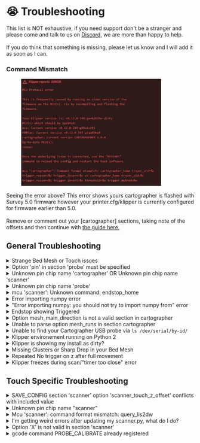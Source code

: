 # 😭 Troubleshooting

This list is NOT exhaustive, if you need support don't be a stranger and please come and talk to us on [Discord](https://discord.gg/yzazQMEGS2), we are more than happy to help.\
\
If you do think that something is missing, please let us know and I will add it as soon as I can.

### Command Mismatch

<figure><img src="../.gitbook/assets/image (64).png" alt="" width="375"><figcaption></figcaption></figure>

Seeing the error above? This error shows yours cartographer is flashed with Survey 5.0 firmware however your printer.cfg/klipper is currently configured for firmware earlier than 5.0.\
\
Remove or comment out your \[cartographer] sections, taking note of the offsets and then continue with [the guide here.](installation-and-setup/installation/klipper-configuation.md)

## General Troubleshooting

<details>

<summary>Strange Bed Mesh or Touch issues</summary>

You should try disable any extra custom macros that affect BED\_MESH\_CALIBRATE or anything that influences GCODE\_Z\_OFFSET like KAMP adaptive mesh etc.\
\
Also try turning off or disabling the <mark style="color:red;">**crowsnest**</mark> or <mark style="color:red;">**LED\_effects**</mark> plugins

</details>

<details>

<summary>Option 'pin' in section 'probe' must be specified</summary>

[<img src="https://github.com/Cartographer3D/docs/raw/8279e4591b99ae0647cad467be2561b1ce6df0a5/.gitbook/assets/image.png" alt="" data-size="original">](https://github.com/Cartographer3D/docs/blob/8279e4591b99ae0647cad467be2561b1ce6df0a5/.gitbook/assets/image.png)

This can occur either after a Klipper update when the sym link occasionally gets broken, or if you have not installed the Klipper component during the install, either way the fix is the same, just re-run the installer below.

```
cd ~
git clone https://github.com/Cartographer3D/cartographer-klipper.git
chmod +x cartographer-klipper/install.sh
./cartographer-klipper/install.sh
```

</details>

<details>

<summary>Unknown pin chip name 'cartographer' OR Unknown pin chip name 'scanner'</summary>

[![](https://github.com/Cartographer3D/docs/raw/8279e4591b99ae0647cad467be2561b1ce6df0a5/.gitbook/assets/image%20\(1\)%20\(1\)%20\(1\)%20\(1\).png)](https://github.com/Cartographer3D/docs/blob/8279e4591b99ae0647cad467be2561b1ce6df0a5/.gitbook/assets/image%20\(1\)%20\(1\)%20\(1\)%20\(1\).png)

The following two issues are usually why you recieve the above error.

1. You are referencing cartographer/scanner before you have declared it in your config file. It is advisable to add the cartographer/scanner section just below where you declare your MCU's.
2. You have referenced cartographer with a capitilisation `[Cartographer]` vs `[cartographer]` or `cs_pin: Cartographer:PA3` vs `cs_pin: cartographer:PA3`

</details>

<details>

<summary>Unknown pin chip name 'probe'</summary>

[![](https://github.com/Cartographer3D/docs/raw/8279e4591b99ae0647cad467be2561b1ce6df0a5/.gitbook/assets/image%20\(2\)%20\(1\)%20\(1\)%20\(1\).png)](https://github.com/Cartographer3D/docs/blob/8279e4591b99ae0647cad467be2561b1ce6df0a5/.gitbook/assets/image%20\(2\)%20\(1\)%20\(1\)%20\(1\).png)

This error usually happens when you have your `[scanner]` section below your `[stepper_z]` section, move the `[scanner]` section near your MCU's.

</details>

<details>

<summary>mcu 'scanner': Unknown command: endstop_home</summary>

In `[stepper_z]` you have set `endstop_pin: scanner:z_virtual_endstop` this should be `endstop_pin: probe:z_virtual_endstop`

</details>

<details>

<summary>Error importing numpy error</summary>

[![](https://github.com/Cartographer3D/docs/raw/8279e4591b99ae0647cad467be2561b1ce6df0a5/.gitbook/assets/image%20\(3\)%20\(1\)%20\(1\)%20\(1\).png)](https://github.com/Cartographer3D/docs/blob/8279e4591b99ae0647cad467be2561b1ce6df0a5/.gitbook/assets/image%20\(3\)%20\(1\)%20\(1\)%20\(1\).png)

</details>

<details>

<summary>"Error importing numpy: you should not try to import numpy from" error</summary>

[![](https://github.com/Cartographer3D/docs/raw/8279e4591b99ae0647cad467be2561b1ce6df0a5/.gitbook/assets/image%20\(15\).png)](https://github.com/Cartographer3D/docs/blob/8279e4591b99ae0647cad467be2561b1ce6df0a5/.gitbook/assets/image%20\(15\).png)

The error in a slightly different view.

This error usually occours when you have installed Cartographer as root rather than as a normal user (not always, but that is the only way I have been able to replicate it.).

In order to fix this, please update Klipper to the latest version either via your WebUI, or via KIAUH, once updated please access your Pi (or similar) via ssh

Run the the following command:

```
sudo apt install libopenblas-base
```

if the above doesn't work, please try the following

```
sudo apt install libopenblas-dev
```

</details>

<details>

<summary>Endstop showing Triggered</summary>

[![](https://github.com/Cartographer3D/docs/raw/8279e4591b99ae0647cad467be2561b1ce6df0a5/.gitbook/assets/image%20\(12\).png)](https://github.com/Cartographer3D/docs/blob/8279e4591b99ae0647cad467be2561b1ce6df0a5/.gitbook/assets/image%20\(12\).png)

Endstop Z showing constantly triggered

Please ensure that you have calibrated your probe

</details>

<details>

<summary>Option mesh_main_direction is not a valid section in cartographer</summary>

[![](https://github.com/Cartographer3D/docs/raw/8279e4591b99ae0647cad467be2561b1ce6df0a5/.gitbook/assets/image%20\(13\).png)](https://github.com/Cartographer3D/docs/blob/8279e4591b99ae0647cad467be2561b1ce6df0a5/.gitbook/assets/image%20\(13\).png)

You do not have a valid \[bed\_mesh] section in your printer.cfg, please check out [this site](https://www.klipper3d.org/Bed_Mesh.html) for how to add one.

</details>

<details>

<summary>Unable to parse option mesh_runs in section cartographer</summary>

[![](https://github.com/Cartographer3D/docs/raw/8279e4591b99ae0647cad467be2561b1ce6df0a5/.gitbook/assets/image%20\(14\).png)](https://github.com/Cartographer3D/docs/blob/8279e4591b99ae0647cad467be2561b1ce6df0a5/.gitbook/assets/image%20\(14\).png)

You do not have a valid \[bed\_mesh] section in your printer.cfg, please check out [this site](https://www.klipper3d.org/Bed_Mesh.html) for how to add one.

</details>

<details>

<summary>Unable to find your Cartographer USB probe via <code>ls /dev/serial/by-id/</code></summary>

So there are a few reasons you might not be able to find your Cartographer probe.

1.  A bug has been introduced in Debian Bullseye (which includes MainsailOS), which prevents the symlinks in /dev/serial/by-id/ from being created. If your printer can't connect to the MCU anymore after a system update, you can check if it is caused by that bug by checking the installed version of udev with `apt show udev`

    \
    If your version is `247.3-7+deb11u2` or `247.3-7+rpi1+deb11u2` you have the broken package installed and should use one of the fixes below. Take special care about the last number ("u2").\
    \
    As of May 20 2023, this bug has spread to PiOS based systems as well.\
    \
    **To Fix -** Replace the corrupted udev file with one from upstream systemd:

```
# backup the existing rules file (just in case)

sudo cp /usr/lib/udev/rules.d/60-serial.rules /usr/lib/udev/rules.d/60-serial.old

# download the rule from the systemd main repo.
sudo wget -O /usr/lib/udev/rules.d/60-serial.rules https://raw.githubusercontent.com/systemd/systemd/main/rules.d/60-serial.rules

# reboot
sudo reboot
```

2. If you have a v3 probe, it might be flashed for CAN Mode, please re-flash it for USB Operation, this includes the Katapult bootloader, as this is used to change the operation of the probe itself.\
   \
   For more information on how to do that, [click here](https://github.com/Cartographer3D/docs/blob/8279e4591b99ae0647cad467be2561b1ce6df0a5/cartographer-probe/firmware-update)
3. Check your USB Cable - If you have bought a flat pack, and your probe is a assembled for RIGHT ANGLE operation, you might have to re-assemble re-pin your USB cable in reverse.

</details>

<details>

<summary>Klipper environement running on Python 2</summary>

You will need to update your Klipper env from Python 2 to Python 3. the following guide is taken from [https://klipper.discourse.group/t/process-for-migrating-to-python3/5292/3](https://klipper.discourse.group/t/process-for-migrating-to-python3/5292/3)\
\
There is another outstanding guide by EricZimmerman that I would highly recommend checking out\
[https://github.com/EricZimmerman/VoronTools/blob/main/OSUpgrade.md](https://github.com/EricZimmerman/VoronTools/blob/main/OSUpgrade.md)\\

\{% hint style="info" %\} Note - a minimum version of Pyhon 3.9 is required. \{% endhint %\}

```
sudo service klipper stop

# remove current klippy-env environment
cd ~
rm -rf klippy-env

# create new venv
virtualenv -p python3 klippy-env

#install new Klipper venv
cd ~/klippy-env
bin/pip install -r ../klipper/scripts/klippy-requirements.txt
```

Restart your pritner, and you should now have a wonderful Klipper environement running in Python3.

</details>

<details>

<summary>Klipper is showing my install as dirty?</summary>

[![](https://github.com/Cartographer3D/docs/raw/8279e4591b99ae0647cad467be2561b1ce6df0a5/.gitbook/assets/image%20\(3\).png)](https://github.com/Cartographer3D/docs/blob/8279e4591b99ae0647cad467be2561b1ce6df0a5/.gitbook/assets/image%20\(3\).png)

Klipper will show any build as klipper as "dirty" if there are any untracked Python files within the folders, this is the same with all other python based plugins such as ShakenTune, LEDEffects and so on.\
\
Unfortuantly, there is no way around this at the moment.\
\
[https://github.com/Klipper3d/klipper/actions/runs/4840565448](https://github.com/Klipper3d/klipper/actions/runs/4840565448)

</details>

<details>

<summary>Missing Clusters or Sharp Drop in your Bed Mesh</summary>

If you get a sharp drop in your bed mesh, or missing clusters error after a scan, ensure that your probe is covering the entire bed. You may need to adjust your bed mesh accordingly.

</details>

<details>

<summary>Repeated No trigger on z after full movement</summary>

<img src="../.gitbook/assets/image (2) (1) (1) (1) (1).png" alt="" data-size="original">

If you are getting the error `No trigger on z after full movement`, and running a lower powered SBC such as a Raspberry Pi 2, or a BTT CB1, You are able to lock a single CPU core to your Klipper instance.\
\
Esoterical has an outstanding guide on how to do so below.\
\
[https://canbus.esoterical.online/troubleshooting/timeout\_during\_homing\_probing.html#experimental](https://canbus.esoterical.online/troubleshooting/timeout_during_homing_probing.html#experimental)

</details>

<details>

<summary>Klipper freezes during scan/"timer too close" error</summary>

The cartographer probe sends quite a bit of data to the MCU during a scan. If the MCU is too busy, it can cause Klipper to freeze or throw a `timer too close` error. Often, this is due to an underpowered SBC, such as Raspberry Pi 2/3, or the BTT CB1. You can try to reduce some of the load by (temporarily) disabling cameras or other intensive processes, or following the guide linked below to adjust your settings.\
If all else fails, you could consider upgrading to a more powerful SBC.

[https://canbus.esoterical.online/troubleshooting/timeout\_during\_homing\_probing.html#experimental](https://canbus.esoterical.online/troubleshooting/timeout_during_homing_probing.html#experimental)

</details>

## Touch Specific Troubleshooting

<details>

<summary>SAVE_CONFIG section 'scanner' option 'scanner_touch_z_offset' conflicts with included value</summary>

<img src="../.gitbook/assets/image (6) (1).png" alt="" data-size="original">

A common cause for this is having you `[scanner]` section in an included config file and not in <mark style="color:yellow;">**printer.cfg**</mark>.\
\
To work around this klipper limitation, remove `scanner_touch_z_offset` from your included config and add it to <mark style="color:yellow;">**printer.cfg**</mark>.\
\
Below is an example of what to have in <mark style="color:yellow;">**printer.cfg**</mark>.\
\
This will allow klipper to save new offsets using the UI.

<img src="../.gitbook/assets/image (2) (1) (1).png" alt="" data-size="original">

</details>

<details>

<summary>Unknown pin chip name "scanner"</summary>

<img src="../.gitbook/assets/image (10).png" alt="" data-size="original">

This can happen when the symlink between klipper and scanner is broken. You can check your symlinks with the following command.

```bash
find  ~/klipper/klippy/extras/  -maxdepth 1 -type l -ls
```

If they dont look right or youre just not sure, run the following again.

```bash
cd ~/cartographer-klipper
./install.sh
```

And then check your symlinks again. You should see scanner.py pointed to the cartographer-klipper folder.

</details>

<details>

<summary>Mcu 'scanner': command format mismatch: query_lis2dw</summary>

<img src="../.gitbook/assets/image (1) (1) (1) (1) (1) (1).png" alt="" data-size="original">

This happens when youre using an older version of klipper. If you for whatever reason cannot update to the latest version of klipper, you need to **REMOVE** the following sections from <mark style="color:yellow;">**printer.cfg**</mark> completely.

```yaml
[lis2dw]
cs_pin
spi_bus:

[resonance_tester]
accel_chip: lis2dw
```

</details>

<details>

<summary>I'm getting weird errors after updating my scanner.py, what do I do?</summary>

Firstly make sure you have hit the **RESTART KLIPPER** button in your Fluid/Mainsail UI, this will force the refresh of scanner.py to the updated version.

<img src="../.gitbook/assets/Screenshot 2024-08-21 210954.png" alt="Always RESTART KLIPPER after an update." data-size="original">

</details>

<details>

<summary>Option 'X' is not valid in section 'scanner'</summary>

You have a parameter within your `[scanner]` section in printer.cfg that isnt valid. Remove X from your <mark style="color:yellow;">**printer.cfg**</mark> or check its written correctly. You can see [valid parameters here](settings-and-commands.md#available-parameters)

</details>

<details>

<summary>gcode command PROBE_CALIBRATE already registered</summary>

<img src="../.gitbook/assets/image (8).png" alt="" data-size="original">

\
If you used the original "Klipper Screen Fix" when running Classic Cartographer, you will need to remove the added Macro (seen below)

```
[gcode_macro PROBE_CALIBRATE]
gcode:
    [gcode_macro PROBE_CALIBRATE]
```

</details>
